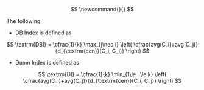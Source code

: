 $$
\newcommand{}{}
$$

The following 



- DB Index is defined as

$$
\textrm{DBI} = \cfrac{1}{k} \max_{j\neq i}
\left( \cfrac{avg(C_i)+avg(C_j)}{d_{\textrm{cen}}(C_i, C_j)} \right)
$$


- Dumn Index is defined as

$$
\textrm{DI} = \cfrac{1}{k} \min_{1\le i \le k}
\left( \cfrac{avg(C_i)+avg(C_j)}{d_{\textrm{cen}}(C_i, C_j)} \right)
$$


